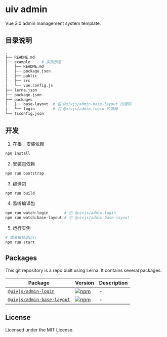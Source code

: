 uiv admin
===

Vue 3.0 admin management system template.

## 目录说明

```bash
.
├── README.md
├── example     # 实例预览
│   ├── README.md
│   ├── package.json
│   ├── public
│   ├── src
│   └── vue.config.js
├── lerna.json
├── package.json
├── packages
│   ├── base-layout  # 包 @uivjs/admin-base-layout 的源码
│   └── login        # 包 @uivjs/admin-login 的源码
└── tsconfig.json
```

## 开发

1. 在根 `.` 安装依赖

```bash
npm install
```

2. 安装包依赖

```bash
npm run bootstrap
```

3. 编译包

```bash
npm run build
```

4. 监听编译包

```bash
npm run watch:login       # 📦 @uivjs/admin-login
npm run watch:base-layout # 📦 @uivjs/admin-base-layout
```

5. 运行实例

```bash
# 或者根目录运行
npm run start
```

## Packages

This git repository is a repo built using Lerna. It contains several packages:


Package | Version | Description
---- | ---- | ----
[`@uivjs/admin-login`](https://www.npmjs.com/package/@uivjs/admin-login) | [![npm](https://img.shields.io/npm/v/@uivjs/admin-login.svg?maxAge=3600)](https://www.npmjs.com/package/@uivjs/admin-login) | - 
[`@uivjs/admin-base-layout`](https://www.npmjs.com/package/@uivjs/admin-base-layout) | [![npm](https://img.shields.io/npm/v/@uivjs/admin-base-layout.svg?maxAge=3600)](https://www.npmjs.com/package/@uivjs/admin-base-layout) | - 

## License

Licensed under the MIT License.